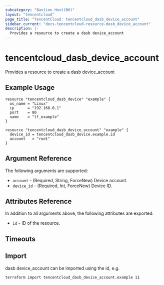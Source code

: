 ```yaml
---
subcategory: "Bastion Host(BH)"
layout: "tencentcloud"
page_title: "TencentCloud: tencentcloud_dasb_device_account"
sidebar_current: "docs-tencentcloud-resource-dasb_device_account"
description: |-
  Provides a resource to create a dasb device_account
---
```


# tencentcloud_dasb_device_account

Provides a resource to create a dasb device_account

## Example Usage

```hcl
resource "tencentcloud_dasb_device" "example" {
  os_name = "Linux"
  ip      = "192.168.0.1"
  port    = 80
  name    = "tf_example"
}

resource "tencentcloud_dasb_device_account" "example" {
  device_id = tencentcloud_dasb_device.example.id
  account   = "root"
}
```

## Argument Reference

The following arguments are supported:

* `account` - (Required, String, ForceNew) Device account.
* `device_id` - (Required, Int, ForceNew) Device ID.

## Attributes Reference

In addition to all arguments above, the following attributes are exported:

* `id` - ID of the resource.



## Timeouts

<no value>


## Import

dasb device_account can be imported using the id, e.g.

```
terraform import tencentcloud_dasb_device_account.example 11
```

